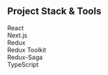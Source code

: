 ## Project Stack & Tools
React<br>
Next.js<br>
Redux<br>
Redux Toolkit<br>
Redux-Saga<br> 
TypeScript
